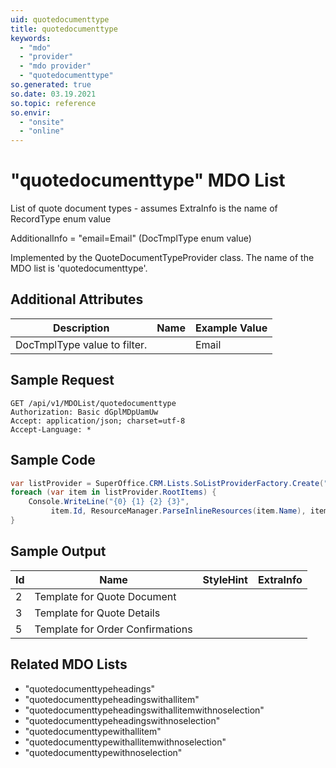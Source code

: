 ```yaml
---
uid: quotedocumenttype
title: quotedocumenttype
keywords:
  - "mdo"
  - "provider"
  - "mdo provider"
  - "quotedocumenttype"
so.generated: true
so.date: 03.19.2021
so.topic: reference
so.envir:
  - "onsite"
  - "online"
---
```


# "quotedocumenttype" MDO List
List of quote document types - assumes ExtraInfo is the name of RecordType enum value

AdditionalInfo = "email=Email"
(DocTmplType enum value)

Implemented by the <see cref="T:SuperOffice.CRM.Lists.QuoteDocumentTypeProvider">QuoteDocumentTypeProvider</see> class.
The name of the MDO list is 'quotedocumenttype'.

## Additional Attributes

| Description | Name | Example Value |
|-----|-----|------|
|DocTmplType value to filter.| |Email|





## Sample Request

```http!
GET /api/v1/MDOList/quotedocumenttype
Authorization: Basic dGplMDpUamUw
Accept: application/json; charset=utf-8
Accept-Language: *

```

## Sample Code
```cs
var listProvider = SuperOffice.CRM.Lists.SoListProviderFactory.Create("quotedocumenttype", forceFlatList: true);
foreach (var item in listProvider.RootItems) {
    Console.WriteLine("{0} {1} {2} {3}", 
         item.Id, ResourceManager.ParseInlineResources(item.Name), item.StyleHint, item.ExtraInfo);
}
```

## Sample Output

|Id   | Name  |StyleHint|ExtraInfo |
| --- | ----- | ------- | -------- |
|2|Template for Quote Document|||
|3|Template for Quote Details|||
|5|Template for Order Confirmations|||


## Related MDO Lists

* "quotedocumenttypeheadings"
* "quotedocumenttypeheadingswithallitem"
* "quotedocumenttypeheadingswithallitemwithnoselection"
* "quotedocumenttypeheadingswithnoselection"
* "quotedocumenttypewithallitem"
* "quotedocumenttypewithallitemwithnoselection"
* "quotedocumenttypewithnoselection"
